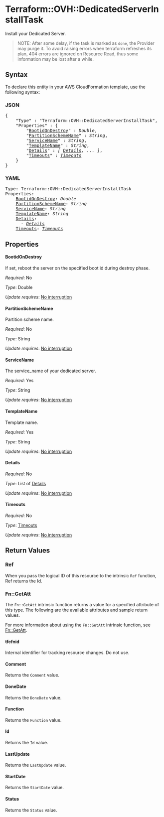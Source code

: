 # Terraform::OVH::DedicatedServerInstallTask

Install your Dedicated Server.

> NOTE: After some delay, if the task is marked as `done`, the Provider
may purge it. To avoid raising errors when terraform refreshes its plan, 
404 errors are ignored on Resource Read, thus some information may be lost
after a while.

## Syntax

To declare this entity in your AWS CloudFormation template, use the following syntax:

### JSON

<pre>
{
    "Type" : "Terraform::OVH::DedicatedServerInstallTask",
    "Properties" : {
        "<a href="#bootidondestroy" title="BootidOnDestroy">BootidOnDestroy</a>" : <i>Double</i>,
        "<a href="#partitionschemename" title="PartitionSchemeName">PartitionSchemeName</a>" : <i>String</i>,
        "<a href="#servicename" title="ServiceName">ServiceName</a>" : <i>String</i>,
        "<a href="#templatename" title="TemplateName">TemplateName</a>" : <i>String</i>,
        "<a href="#details" title="Details">Details</a>" : <i>[ <a href="details.md">Details</a>, ... ]</i>,
        "<a href="#timeouts" title="Timeouts">Timeouts</a>" : <i><a href="timeouts.md">Timeouts</a></i>
    }
}
</pre>

### YAML

<pre>
Type: Terraform::OVH::DedicatedServerInstallTask
Properties:
    <a href="#bootidondestroy" title="BootidOnDestroy">BootidOnDestroy</a>: <i>Double</i>
    <a href="#partitionschemename" title="PartitionSchemeName">PartitionSchemeName</a>: <i>String</i>
    <a href="#servicename" title="ServiceName">ServiceName</a>: <i>String</i>
    <a href="#templatename" title="TemplateName">TemplateName</a>: <i>String</i>
    <a href="#details" title="Details">Details</a>: <i>
      - <a href="details.md">Details</a></i>
    <a href="#timeouts" title="Timeouts">Timeouts</a>: <i><a href="timeouts.md">Timeouts</a></i>
</pre>

## Properties

#### BootidOnDestroy

If set, reboot the server on the specified boot id during destroy phase.

_Required_: No

_Type_: Double

_Update requires_: [No interruption](https://docs.aws.amazon.com/AWSCloudFormation/latest/UserGuide/using-cfn-updating-stacks-update-behaviors.html#update-no-interrupt)

#### PartitionSchemeName

Partition scheme name.

_Required_: No

_Type_: String

_Update requires_: [No interruption](https://docs.aws.amazon.com/AWSCloudFormation/latest/UserGuide/using-cfn-updating-stacks-update-behaviors.html#update-no-interrupt)

#### ServiceName

The service_name of your dedicated server.

_Required_: Yes

_Type_: String

_Update requires_: [No interruption](https://docs.aws.amazon.com/AWSCloudFormation/latest/UserGuide/using-cfn-updating-stacks-update-behaviors.html#update-no-interrupt)

#### TemplateName

Template name.

_Required_: Yes

_Type_: String

_Update requires_: [No interruption](https://docs.aws.amazon.com/AWSCloudFormation/latest/UserGuide/using-cfn-updating-stacks-update-behaviors.html#update-no-interrupt)

#### Details

_Required_: No

_Type_: List of <a href="details.md">Details</a>

_Update requires_: [No interruption](https://docs.aws.amazon.com/AWSCloudFormation/latest/UserGuide/using-cfn-updating-stacks-update-behaviors.html#update-no-interrupt)

#### Timeouts

_Required_: No

_Type_: <a href="timeouts.md">Timeouts</a>

_Update requires_: [No interruption](https://docs.aws.amazon.com/AWSCloudFormation/latest/UserGuide/using-cfn-updating-stacks-update-behaviors.html#update-no-interrupt)

## Return Values

### Ref

When you pass the logical ID of this resource to the intrinsic `Ref` function, Ref returns the Id.

### Fn::GetAtt

The `Fn::GetAtt` intrinsic function returns a value for a specified attribute of this type. The following are the available attributes and sample return values.

For more information about using the `Fn::GetAtt` intrinsic function, see [Fn::GetAtt](https://docs.aws.amazon.com/AWSCloudFormation/latest/UserGuide/intrinsic-function-reference-getatt.html).

#### tfcfnid

Internal identifier for tracking resource changes. Do not use.

#### Comment

Returns the <code>Comment</code> value.

#### DoneDate

Returns the <code>DoneDate</code> value.

#### Function

Returns the <code>Function</code> value.

#### Id

Returns the <code>Id</code> value.

#### LastUpdate

Returns the <code>LastUpdate</code> value.

#### StartDate

Returns the <code>StartDate</code> value.

#### Status

Returns the <code>Status</code> value.

